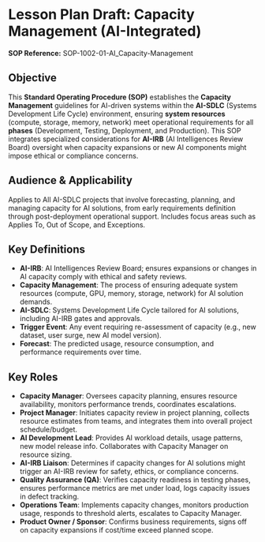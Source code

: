 # Lesson Plan Draft: Capacity Management (AI-Integrated)

**SOP Reference:** SOP-1002-01-AI_Capacity-Management

## Objective

This **Standard Operating Procedure (SOP)** establishes the **Capacity Management** guidelines for AI-driven systems within the **AI-SDLC** (Systems Development Life Cycle) environment, ensuring **system resources** (compute, storage, memory, network) meet operational requirements for all **phases** (Development, Testing, Deployment, and Production). This SOP integrates specialized considerations for **AI-IRB** (AI Intelligences Review Board) oversight when capacity expansions or new AI components might impose ethical or compliance concerns.

## Audience & Applicability

Applies to All AI-SDLC projects that involve forecasting, planning, and managing capacity for AI solutions, from early requirements definition through post-deployment operational support. Includes focus areas such as Applies To, Out of Scope, and Exceptions.

## Key Definitions

- **AI-IRB**: AI Intelligences Review Board; ensures expansions or changes in AI capacity comply with ethical and safety reviews.
- **Capacity Management**: The process of ensuring adequate system resources (compute, GPU, memory, storage, network) for AI solution demands.
- **AI-SDLC**: Systems Development Life Cycle tailored for AI solutions, including AI-IRB gates and approvals.
- **Trigger Event**: Any event requiring re-assessment of capacity (e.g., new dataset, user surge, new AI model version).
- **Forecast**: The predicted usage, resource consumption, and performance requirements over time.

## Key Roles

- **Capacity Manager**: Oversees capacity planning, ensures resource availability, monitors performance trends, coordinates escalations.
- **Project Manager**: Initiates capacity review in project planning, collects resource estimates from teams, and integrates them into overall project schedule/budget.
- **AI Development Lead**: Provides AI workload details, usage patterns, new model release info. Collaborates with Capacity Manager on resource sizing.
- **AI-IRB Liaison**: Determines if capacity changes for AI solutions might trigger an AI-IRB review for safety, ethics, or compliance concerns.
- **Quality Assurance (QA)**: Verifies capacity readiness in testing phases, ensures performance metrics are met under load, logs capacity issues in defect tracking.
- **Operations Team**: Implements capacity changes, monitors production usage, responds to threshold alerts, escalates to Capacity Manager.
- **Product Owner / Sponsor**: Confirms business requirements, signs off on capacity expansions if cost/time exceed planned scope.

